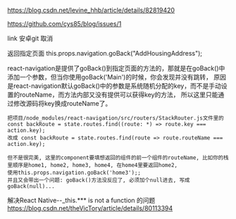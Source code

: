 https://blog.csdn.net/levine_hhb/article/details/82819420

https://github.com/cys85/blog/issues/1

link 安卓git 取消

返回指定页面
this.props.navigation.goBack("AddHousingAddress");

react-navigation是提供了goBack()到指定页面的方法的，那就是在goBack()中添加一个参数，但当你使用goBack('Main')的时候，你会发现并没有跳转，
原因是react-navigation默认goBack()中的参数是系统随机分配的key，而不是手动设置的routeName，而方法内部又没有提供可以获得key的方法，
所以这里只能通过修改源码将key换成routeName了。

```
把项目/node_modules/react-navigation/src/routers/StackRouter.js文件里的
const backRoute = state.routes.find((route: *) => route.key === action.key);
改成 const backRoute = state.routes.find(route => route.routeName === action.key);

但不是很完美, 这里的component要填想返回的组件的前一个组件的routeName, 比如你的栈里顺序是home1, home2, home3, home4, 在home4里要返回home2,
使用this.props.navigation.goBack('home3');;
并且又会带出一个问题: goBack()方法没反应了, 必须加个null进去, 写成goBack(null)...
```

解决React Native--_this.*** is not a function 的问题
https://blog.csdn.net/theVicTory/article/details/80113394
